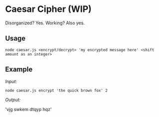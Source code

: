 # Caesar Cipher (WIP)

Disorganized? Yes. Working? Also yes.

## Usage

`node caesar.js <encrypt/decrypt> 'my encrypted message here' <shift amount as an integer>`

## Example

*Input:*

`node caesar.js encrypt 'the quick brown fox' 2`

*Output:*

'vjg swkem dtqyp hqz'